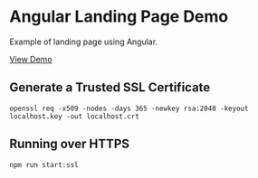 # Angular Landing Page Demo
Example of landing page using Angular.

[View Demo](https://gianluca-machado.github.io/angular-landing-page-demo/)

## Generate a Trusted SSL Certificate 
```
openssl req -x509 -nodes -days 365 -newkey rsa:2048 -keyout localhost.key -out localhost.crt
```

## Running over HTTPS
```
npm run start:ssl
```